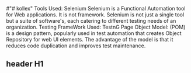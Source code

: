 #"# kollex" 
Tools Used: Selenium
Selenium is a Functional Automation tool for Web applications. It is not framework. Selenium is not just a single tool but a suite of software's, each catering to different testing needs of an organization.
Testing FrameWork Used: TestnG
Page Object Model: (POM) is a design pattern, popularly used in test automation that creates Object Repository for web UI elements. The advantage of the model is that it reduces code duplication and improves test maintenance.
## header H1
